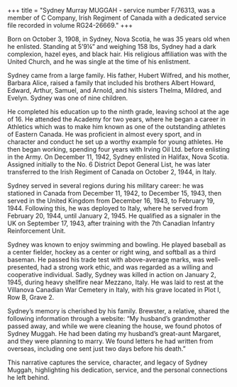 +++
title = "Sydney Murray MUGGAH - service number F/76313, was a member of C Company, Irish Regiment of Canada with a dedicated service file recorded in volume RG24-26669."
+++

Born on October 3, 1908, in Sydney, Nova Scotia, he was 35 years old when he enlisted. Standing at 5’9¼” and weighing 158 lbs, Sydney had a dark complexion, hazel eyes, and black hair. His religious affiliation was with the United Church, and he was single at the time of his enlistment.

Sydney came from a large family. His father, Hubert Wilfred, and his mother, Barbara Alice, raised a family that included his brothers Albert Howard, Edward, Arthur, Samuel, and Arnold, and his sisters Thelma, Mildred, and Evelyn. Sydney was one of nine children.

He completed his education up to the ninth grade, leaving school at the age of 16.
He attended the Academy for two years, where he began a career in Athletics which was to make him known as one of the outstanding athletes of Eastern Canada. He was proficient in almost every sport, and in character and conduct he set up a worthy example for young athletes.
 He then began working, spending four years with Irving Oil Ltd. before enlisting in the Army.
On December 11, 1942, Sydney enlisted in Halifax, Nova Scotia. Assigned initially to the No. 6 District Depot General List, he was later transferred to the Irish Regiment of Canada on October 2, 1944, in Italy.

Sydney served in several regions during his military career: he was stationed in Canada from December 11, 1942, to December 15, 1943, then served in the United Kingdom from December 16, 1943, to February 19, 1944. 
Following this, he was deployed to Italy, where he served from February 20, 1944, until January 2, 1945. He qualified as a signaler in the UK on September 17, 1943, after training with the 7th Canadian Infantry Reinforcement Unit.

Sydney was known to enjoy swimming and bowling. He played baseball as a center fielder, hockey as a center or right wing, and softball as a third baseman. He passed his trade test with above-average marks, was well-presented, had a strong work ethic, and was regarded as a willing and cooperative individual.
Sadly, Sydney was killed in action on January 2, 1945, during heavy shellfire near Mezzano, Italy. 
He was laid to rest at the Villanova Canadian War Cemetery in Italy, with his grave located in Plot I, Row B, Grave 2.

Sydney’s memory is cherished by his family. Brewster, a relative, shared the following information through a website: “My husband’s grandmother passed away, and while we were cleaning the house, we found photos of Sydney Muggah. He had been dating my husband’s great-aunt Margaret, and they were planning to marry. We found letters he had written from overseas, including one sent just two days before his death.”

This narrative captures the service, character, and legacy of Sydney Muggah, highlighting his dedication, service, and the personal connections he left behind.

